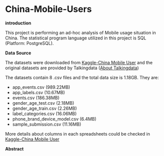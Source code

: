 # China-Mobile-Users

**introduction** 

This project is performing an ad-hoc analysis of Mobile usage situation in China. The statistical program language utilized in this project is SQL (Platform: PostgreSQL).

**Data Source**

The datasets were downloaded from [Kaggle-China Mobile User](https://www.kaggle.com/chinapage/china-mobile-user-gemographics) and the original datasets are provided by Talkingdata ([About Talkingdata](http://www.talkingdata.com/))

The datasets contain 8 .csv files and the total data size is 1.18GB. They are:
* app_events.csv (989.22MB)
* app_labels.csv (10.67MB)
* events.csv (186.38MB)
* gender_age_test.csv (2.18MB)
* gender_age_train.csv (2.26MB)
* label_categories.csv (16.06MB)
* phone_brand_device_model.csv (6.4MB)
* sample_submission.csv (11.16MB)

More details about columns in each spreadsheets could be checked in [Kaggle-China Mobile User](https://www.kaggle.com/chinapage/china-mobile-user-gemographics)

**Abstract**

